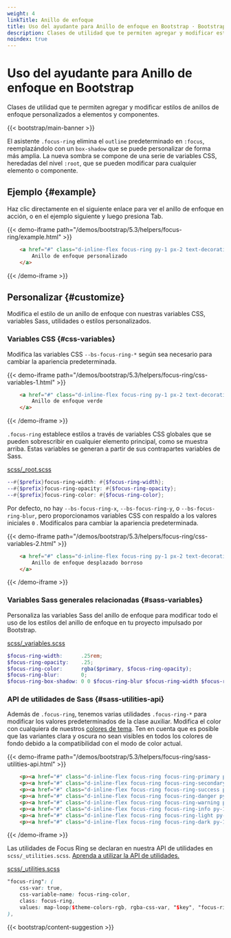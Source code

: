 ```yaml
---
weight: 4
linkTitle: Anillo de enfoque
title: Uso del ayudante para Anillo de enfoque en Bootstrap · Bootstrap en Español v5.3
description: Clases de utilidad que te permiten agregar y modificar estilos de anillos de enfoque personalizados a elementos y componentes.
noindex: true
---
```


# Uso del ayudante para Anillo de enfoque en Bootstrap

Clases de utilidad que te permiten agregar y modificar estilos de anillos de enfoque personalizados a elementos y componentes.

{{< bootstrap/main-banner >}}

El asistente `.focus-ring` elimina el `outline` predeterminado en `:focus`, reemplazándolo con un `box-shadow` que se puede personalizar de forma más amplia. La nueva sombra se compone de una serie de variables CSS, heredadas del nivel `:root`, que se pueden modificar para cualquier elemento o componente.

Ejemplo {#example}
-------------------

Haz clic directamente en el siguiente enlace para ver el anillo de enfoque en acción, o en el ejemplo siguiente y luego presiona Tab.

{{< demo-iframe path="/demos/bootstrap/5.3/helpers/focus-ring/example.html" >}}
```html {filename="HTML"}
    <a href="#" class="d-inline-flex focus-ring py-1 px-2 text-decoration-none border rounded-2">
        Anillo de enfoque personalizado
    </a>
```
{{< /demo-iframe >}}

Personalizar {#customize}
--------------------------

Modifica el estilo de un anillo de enfoque con nuestras variables CSS, variables Sass, utilidades o estilos personalizados.

### Variables CSS {#css-variables}

Modifica las variables CSS `--bs-focus-ring-*` según sea necesario para cambiar la apariencia predeterminada.

{{< demo-iframe path="/demos/bootstrap/5.3/helpers/focus-ring/css-variables-1.html" >}}
```html {filename="HTML"}
    <a href="#" class="d-inline-flex focus-ring py-1 px-2 text-decoration-none border rounded-2" style="--bs-focus-ring-color: rgba(var(--bs-success-rgb), .25)">
        Anillo de enfoque verde
    </a>
```
{{< /demo-iframe >}}

`.focus-ring` establece estilos a través de variables CSS globales que se pueden sobrescribir en cualquier elemento principal, como se muestra arriba. Estas variables se generan a partir de sus contrapartes variables de Sass.

[scss/_root.scss](https://github.com/twbs/bootstrap/blob/v5.3.2/scss/_root.scss)

```scss {filename="scss/_root.scss"}
--#{$prefix}focus-ring-width: #{$focus-ring-width};
--#{$prefix}focus-ring-opacity: #{$focus-ring-opacity};
--#{$prefix}focus-ring-color: #{$focus-ring-color};
```

Por defecto, no hay `--bs-focus-ring-x`, `--bs-focus-ring-y`, o `--bs-focus-ring-blur`, pero proporcionamos variables CSS con respaldo a los valores iniciales `0` . Modifícalos para cambiar la apariencia predeterminada.

{{< demo-iframe path="/demos/bootstrap/5.3/helpers/focus-ring/css-variables-2.html" >}}
```html {filename="HTML"}
    <a href="#" class="d-inline-flex focus-ring py-1 px-2 text-decoration-none border rounded-2" style="--bs-focus-ring-x: 10px; --bs-focus-ring-y: 10px; --bs-focus-ring-blur: 4px">
        Anillo de enfoque desplazado borroso
    </a>
```
{{< /demo-iframe >}}

### Variables Sass generales relacionadas {#sass-variables}

Personaliza las variables Sass del anillo de enfoque para modificar todo el uso de los estilos del anillo de enfoque en tu proyecto impulsado por Bootstrap.

[scss/_variables.scss](https://github.com/twbs/bootstrap/blob/v5.3.2/scss/_variables.scss)

```scss {filename="scss/_variables.scss"}
$focus-ring-width:      .25rem;
$focus-ring-opacity:    .25;
$focus-ring-color:      rgba($primary, $focus-ring-opacity);
$focus-ring-blur:       0;
$focus-ring-box-shadow: 0 0 $focus-ring-blur $focus-ring-width $focus-ring-color;
```

### API de utilidades de Sass {#sass-utilities-api}

Además de `.focus-ring`, tenemos varias utilidades `.focus-ring-*` para modificar los valores predeterminados de la clase auxiliar. Modifica el color con cualquiera de nuestros [colores de tema](/bootstrap/5.3/customize/color/#theme-colors). Ten en cuenta que es posible que las variantes clara y oscura no sean visibles en todos los colores de fondo debido a la compatibilidad con el modo de color actual.

{{< demo-iframe path="/demos/bootstrap/5.3/helpers/focus-ring/sass-utilities-api.html" >}}
```html {filename="HTML"}
    <p><a href="#" class="d-inline-flex focus-ring focus-ring-primary py-1 px-2 text-decoration-none border rounded-2">Enfoque principal</a></p>
    <p><a href="#" class="d-inline-flex focus-ring focus-ring-secondary py-1 px-2 text-decoration-none border rounded-2">Enfoque secundario</a></p>
    <p><a href="#" class="d-inline-flex focus-ring focus-ring-success py-1 px-2 text-decoration-none border rounded-2">Enfoque en éxito</a></p>
    <p><a href="#" class="d-inline-flex focus-ring focus-ring-danger py-1 px-2 text-decoration-none border rounded-2">Enfoque en peligro</a></p>
    <p><a href="#" class="d-inline-flex focus-ring focus-ring-warning py-1 px-2 text-decoration-none border rounded-2">Enfoque en advertencia</a></p>
    <p><a href="#" class="d-inline-flex focus-ring focus-ring-info py-1 px-2 text-decoration-none border rounded-2">Enfoque en información</a></p>
    <p><a href="#" class="d-inline-flex focus-ring focus-ring-light py-1 px-2 text-decoration-none border rounded-2">Enfoque claro</a></p>
    <p><a href="#" class="d-inline-flex focus-ring focus-ring-dark py-1 px-2 text-decoration-none border rounded-2">Enfoque oscuro</a></p>
```
{{< /demo-iframe >}}

Las utilidades de Focus Ring se declaran en nuestra API de utilidades en `scss/_utilities.scss`. [Aprenda a utilizar la API de utilidades.](/bootstrap/5.3/utilities/api/#using-the-api)

[scss/_utilities.scss](https://github.com/twbs/bootstrap/blob/v5.3.2/scss/_utilities.scss)

```scss {filename="scss/_utilities.scss"}
"focus-ring": (
    css-var: true,
    css-variable-name: focus-ring-color,
    class: focus-ring,
    values: map-loop($theme-colors-rgb, rgba-css-var, "$key", "focus-ring")
),
```

{{< bootstrap/content-suggestion >}}
